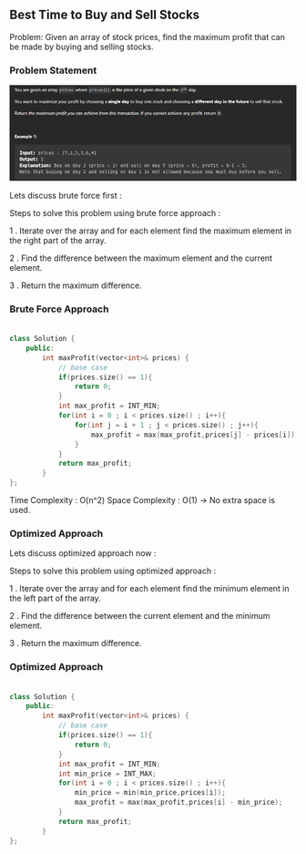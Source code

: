 ## Best Time to Buy and Sell Stocks

Problem: Given an array of stock prices, find the maximum profit that can be made by buying and selling stocks.

### Problem Statement

![Alt text](image-5.png)


Lets discuss brute force first : 

Steps to solve this problem using brute force approach :

1 . Iterate over the array and for each element find the maximum element in the right part of the array.

2 . Find the difference between the maximum element and the current element.

3 . Return the maximum difference.

### Brute Force Approach

```cpp

class Solution {
    public:
        int maxProfit(vector<int>& prices) {
            // base case
            if(prices.size() == 1){
                return 0;
            }
            int max_profit = INT_MIN;
            for(int i = 0 ; i < prices.size() ; i++){
                for(int j = i + 1 ; j < prices.size() ; j++){
                    max_profit = max(max_profit,prices[j] - prices[i]);
                }
            }
            return max_profit;
        }
};
```

Time Complexity : O(n^2)
Space Complexity : O(1) -> No extra space is used.


### Optimized Approach

Lets discuss optimized approach now :

Steps to solve this problem using optimized approach :

1 . Iterate over the array and for each element find the minimum element in the left part of the array.

2 . Find the difference between the current element and the minimum element.

3 . Return the maximum difference.

### Optimized Approach

```cpp

class Solution {
    public:
        int maxProfit(vector<int>& prices) {
            // base case
            if(prices.size() == 1){
                return 0;
            }
            int max_profit = INT_MIN;
            int min_price = INT_MAX;
            for(int i = 0 ; i < prices.size() ; i++){
                min_price = min(min_price,prices[i]);
                max_profit = max(max_profit,prices[i] - min_price);
            }
            return max_profit;
        }
};
```